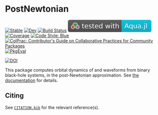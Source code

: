 # PostNewtonian

[![Stable](https://img.shields.io/badge/docs-stable-blue.svg)](https://moble.github.io/PostNewtonian.jl/stable)
[![Dev](https://img.shields.io/badge/docs-dev-blue.svg)](https://moble.github.io/PostNewtonian.jl/dev)
[![Build Status](https://github.com/moble/PostNewtonian.jl/actions/workflows/CI.yml/badge.svg?branch=main)](https://github.com/moble/PostNewtonian.jl/actions/workflows/CI.yml?query=branch%3Amain)
[![Aqua QA](https://raw.githubusercontent.com/JuliaTesting/Aqua.jl/master/badge.svg)](https://github.com/JuliaTesting/Aqua.jl)
[![Coverage](https://codecov.io/gh/moble/PostNewtonian.jl/branch/main/graph/badge.svg?token=GZULA1HBZB)](https://codecov.io/gh/moble/PostNewtonian.jl)
[![Code Style: Blue](https://img.shields.io/badge/code%20style-blue-4495d1.svg)](https://github.com/invenia/BlueStyle)
[![ColPrac: Contributor's Guide on Collaborative Practices for Community Packages](https://img.shields.io/badge/ColPrac-Contributor's%20Guide-blueviolet)](https://github.com/SciML/ColPrac)
[![PkgEval](https://JuliaCI.github.io/NanosoldierReports/pkgeval_badges/P/PostNewtonian.svg)](https://JuliaCI.github.io/NanosoldierReports/pkgeval_badges/report.html)

[![DOI](https://zenodo.org/badge/DOI/10.5281/zenodo.6847321.svg)](https://doi.org/10.5281/zenodo.6847321)

This package computes orbital dynamics of and waveforms from binary black-hole
systems, in the post-Newtonian approximation.  See [the
documentation](https://moble.github.io/PostNewtonian.jl/dev) for details.



## Citing

See [`CITATION.bib`](CITATION.bib) for the relevant reference(s).
